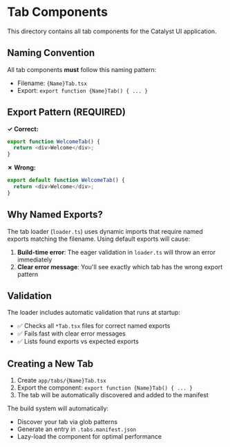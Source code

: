 # Tab Components

This directory contains all tab components for the Catalyst UI application.

## Naming Convention

All tab components **must** follow this naming pattern:

- Filename: `{Name}Tab.tsx`
- Export: `export function {Name}Tab() { ... }`

## Export Pattern (REQUIRED)

**✓ Correct:**

```typescript
export function WelcomeTab() {
  return <div>Welcome</div>;
}
```

**✗ Wrong:**

```typescript
export default function WelcomeTab() {
  return <div>Welcome</div>;
}
```

## Why Named Exports?

The tab loader (`loader.ts`) uses dynamic imports that require named exports matching the filename. Using default exports will cause:

1. **Build-time error**: The eager validation in `loader.ts` will throw an error immediately
2. **Clear error message**: You'll see exactly which tab has the wrong export pattern

## Validation

The loader includes automatic validation that runs at startup:

- ✅ Checks all `*Tab.tsx` files for correct named exports
- ✅ Fails fast with clear error messages
- ✅ Lists found exports vs expected exports

## Creating a New Tab

1. Create `app/tabs/{Name}Tab.tsx`
2. Export the component: `export function {Name}Tab() { ... }`
3. The tab will be automatically discovered and added to the manifest

The build system will automatically:

- Discover your tab via glob patterns
- Generate an entry in `.tabs.manifest.json`
- Lazy-load the component for optimal performance
